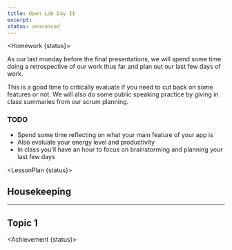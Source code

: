```yaml
---
title: Open Lab Day II
excerpt:
status: announced
---
```


<script>
	import Homework from "$lib/components/Homework.svelte";
	import LessonPlan from "$lib/components/LessonPlan.svelte";
	import Achievement from "$lib/components/Achievement.svelte";
</script>

<Homework {status}>

As our last monday before the final presentations, we will spend some time doing a retrospective of our work thus far and plan out our last few days of work.

This is a good time to critically evaluate if you need to cut back on some features or not. We will also do some public speaking practice by giving in class summaries from our scrum planning.

### TODO

- Spend some time reflecting on what your main feature of your app is
- Also evaluate your energy level and productivity
- In class you'll have an hour to focus on brainstorming and planning your last few days

</Homework>

<LessonPlan {status}>

## Housekeeping

---

## Topic 1

</LessonPlan>

<Achievement {status}>

</Achievement>

